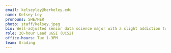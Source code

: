```yaml
---
email: kelseyley@berkeley.edu
name: Kelsey Ley
pronouns: SHE/HER
photo: staff/kelsey.jpeg
bio: Well-adjusted senior data science major with a slight addiction to mobile games.
role: 20-hour Lead uGSI (UCS2)
office-hours: Tue 1-3PM
team: Grading
---
```

